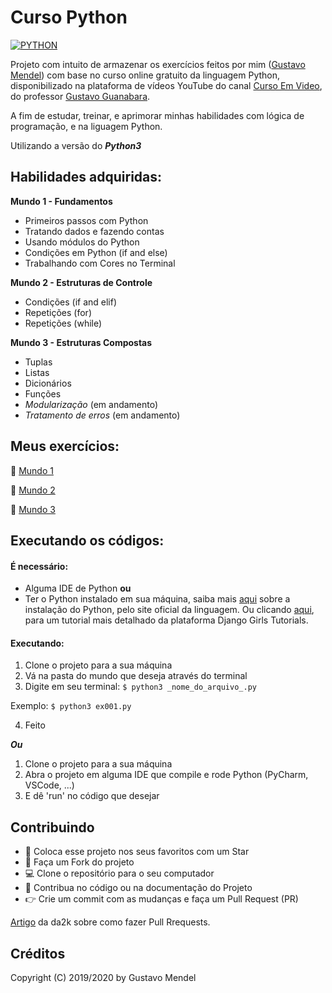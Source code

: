 # Curso Python
[![PYTHON](https://user-images.githubusercontent.com/55323701/81101376-6c5ddd80-8ee4-11ea-828f-92a6edbdd324.jpg)](https://www.python.org)

Projeto com intuito de armazenar os exercícios feitos por mim ([Gustavo Mendel](https://github.com/gustavo-mendel)) com base no curso online gratuito da linguagem Python, disponibilizado na plataforma de vídeos YouTube do canal [Curso Em Video](https://www.youtube.com/user/cursosemvideo), do professor [Gustavo Guanabara](https://github.com/gustavoguanabara).

A fim de estudar, treinar, e aprimorar minhas habilidades com lógica de programação, e na liguagem Python.

Utilizando a versão do **_Python3_**

## Habilidades adquiridas:

**Mundo 1 - Fundamentos**
* Primeiros passos com Python
* Tratando dados e fazendo contas
* Usando módulos do Python
* Condições em Python (if and else)
* Trabalhando com Cores no Terminal

**Mundo 2 - Estruturas de Controle**
* Condições (if and elif)
* Repetições (for)
* Repetições (while)

**Mundo 3 - Estruturas Compostas**
* Tuplas
* Listas
* Dicionários
* Funções
* _Modularização_ (em andamento)
* _Tratamento de erros_ (em andamento)

## Meus exercícios:

:open_file_folder: [Mundo 1](https://github.com/gustavo-mendel/curso-python-CeV/tree/master/mundo-1)

:open_file_folder: [Mundo 2](https://github.com/gustavo-mendel/curso-python-CeV/tree/master/mundo-2)

:open_file_folder: [Mundo 3](https://github.com/gustavo-mendel/curso-python-CeV/tree/master/mundo-3)

## Executando os códigos:

#### É necessário:
- Alguma IDE de Python **ou**
- Ter o Python instalado em sua máquina, saiba mais [aqui](https://www.python.org/downloads/) sobre a instalação do Python, pelo site oficial da linguagem. Ou clicando [aqui](https://tutorial.djangogirls.org/pt/python_installation/), para um tutorial mais detalhado da plataforma Django Girls Tutorials.

#### Executando:

1. Clone o projeto para a sua máquina
2. Vá na pasta do mundo que deseja através do terminal
3. Digite em seu terminal:
`$ python3 _nome_do_arquivo_.py`

Exemplo:
`$ python3 ex001.py`

4. Feito

**_Ou_**

1. Clone o projeto para a sua máquina
2. Abra o projeto em alguma IDE que compile e rode Python (PyCharm, VSCode, ...)
3. E dê 'run' no código que desejar

## Contribuindo

  - :star2: Coloca esse projeto nos seus favoritos com um Star
  - :fork_and_knife: Faça um Fork do projeto
  - :computer: Clone o repositório para o seu computador
  - :wrench: Contribua no código ou na documentação do Projeto
  - :point_right: Crie um commit com as mudanças e faça um Pull Request (PR)

[Artigo](https://blog.da2k.com.br/2015/02/04/git-e-github-do-clone-ao-pull-request/) da da2k sobre como fazer Pull Rrequests.

## Créditos

Copyright (C) 2019/2020 by Gustavo Mendel

